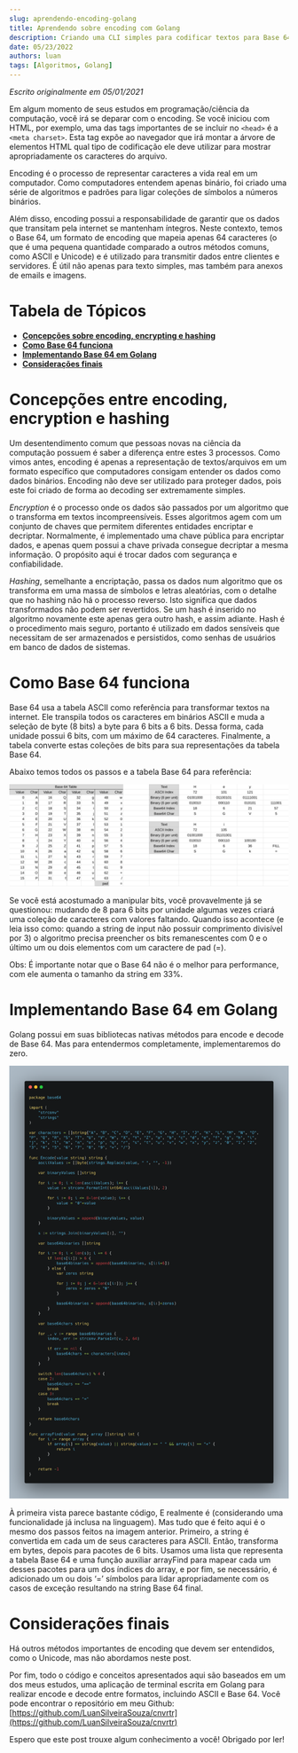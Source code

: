 ```yaml
---
slug: aprendendo-encoding-golang
title: Aprendendo sobre encoding com Golang
description: Criando uma CLI simples para codificar textos para Base 64
date: 05/23/2022
authors: luan
tags: [Algoritmos, Golang]
---
```


*Escrito originalmente em 05/01/2021*

Em algum momento de seus estudos em programação/ciência da computação, você irá se deparar com o encoding. Se você iniciou com HTML, por exemplo, uma das tags importantes de se incluir no ```<head>``` é a ```<meta charset>```. Esta tag expõe ao navegador que irá montar a árvore de elementos HTML qual tipo de codificação ele deve utilizar para mostrar apropriadamente os caracteres do arquivo.

<!--truncate-->

Encoding é o processo de representar caracteres a vida real em um computador. Como computadores entendem apenas binário, foi criado uma série de algoritmos e padrões para ligar coleções de símbolos a números binários.

Além disso, encoding possui a responsabilidade de garantir que os dados que transitam pela internet se mantenham íntegros. Neste contexto, temos o Base 64, um formato de encoding que mapeia apenas 64 caracteres (o que é uma pequena quantidade comparado a outros métodos comuns, como ASCII e Unicode) e é utilizado para transmitir dados entre clientes e servidores. É útil não apenas para texto simples, mas também para anexos de emails e imagens.

# Tabela de Tópicos
- [**Concepções sobre encoding, encrypting e hashing**](#concepções-entre-encoding-encryption-e-hashing)
- [**Como Base 64 funciona**](#como-base-64-funciona)
- [**Implementando Base 64 em Golang**](#implementando-base-64-em-golang)
- [**Considerações finais**](#considerações-finais)

# Concepções entre encoding, encryption e hashing
Um desentendimento comum que pessoas novas na ciência da computação possuem é saber a diferença entre estes 3 processos. Como vimos antes, encoding é apenas a representação de textos/arquivos em um formato específico que computadores consigam entender os dados como dados binários. Encoding não deve ser utilizado para proteger dados, pois este foi criado de forma ao decoding ser extremamente simples.

*Encryption* é o processo onde os dados são passados por um algoritmo que o transforma em textos incompreensíveis. Esses algoritmos agem com um conjunto de chaves que permitem diferentes entidades encriptar e decriptar. Normalmente, é implementado uma chave pública para encriptar dados, e apenas quem possui a chave privada consegue decriptar a mesma informação. O propósito aqui é trocar dados com segurança e confiabilidade.

*Hashing*, semelhante a encriptação, passa os dados num algoritmo que os transforma em uma massa de símbolos e letras aleatórias, com o detalhe que no hashing não há o processo reverso. Isto significa que dados transformados não podem ser revertidos. Se um hash é inserido no algoritmo novamente este apenas gera outro hash, e assim adiante. Hash é o procedimento mais seguro, portanto é utilizado em dados sensíveis que necessitam de ser armazenados e persistidos, como senhas de usuários em banco de dados de sistemas.

# Como Base 64 funciona

Base 64 usa a tabela ASCII como referência para transformar textos na internet. Ele transpila todos os caracteres em binários ASCII e muda a seleção de byte (8 bits) a byte para 6 bits a 6 bits. Dessa forma, cada unidade possui 6 bits, com um máximo de 64 caracteres. Finalmente, a tabela converte estas coleções de bits para sua representações da tabela Base 64.

Abaixo temos todos os passos e a tabela Base 64 para referência:

![Esquerda: Tabela Base 64 / Direita: Processo de encoding Base 64](./aprendendo-encoding-golang-1.png)

Se você está acostumado a manipular bits, você provavelmente já se questionou: mudando de 8 para 6 bits por unidade algumas vezes criará uma coleção de caracteres com valores faltando. Quando isso acontece (e leia isso como: quando a string de input não possuir comprimento divisível por 3) o algoritmo precisa preencher os bits remanescentes com 0 e o último um ou dois elementos com um caractere de pad (=).

Obs: É importante notar que o Base 64 não é o melhor para performance, com ele aumenta o tamanho da string em 33%.

# Implementando Base 64 em Golang

Golang possui em suas bibliotecas nativas métodos para encode e decode de Base 64. Mas para entendermos completamente, implementaremos do zero.

![Encoder](./aprendendo-encoding-golang-2.png)

À primeira vista parece bastante código, E realmente é (considerando uma funcionalidade já inclusa na linguagem). Mas tudo que é feito aqui é o mesmo dos passos feitos na imagem anterior. Primeiro, a string é convertida em cada um de seus caracteres para ASCII. Então, transforma em bytes, depois para pacotes de 6 bits. Usamos uma lista que representa a tabela Base 64 e uma função auxiliar arrayFind para mapear cada um desses pacotes para um dos índices do array, e por fim, se necessário, é adicionado um ou dois ‘=’ símbolos para lidar apropriadamente com os casos de exceção resultando na string Base 64 final.

# Considerações finais

Há outros métodos importantes de encoding que devem ser entendidos, como o Unicode, mas não abordamos neste post.

Por fim, todo o código e conceitos apresentados aqui são baseados em um dos meus estudos, uma aplicação de terminal escrita em Golang para realizar encode e decode entre formatos, incluindo ASCII e Base 64. Você pode encontrar o repositório em meu Github: [https://github.com/LuanSilveiraSouza/cnvrtr](https://github.com/LuanSilveiraSouza/cnvrtr)

Espero que este post trouxe algum conhecimento a você! Obrigado por ler!